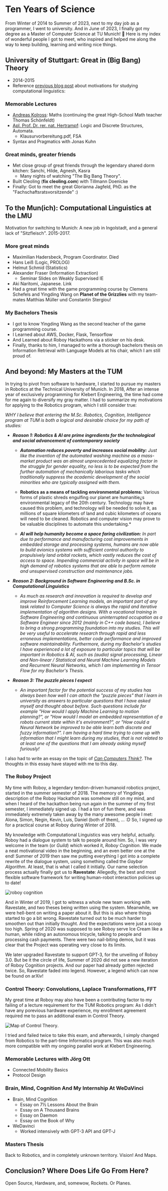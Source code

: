Ten Years of Science
====================

From Winter of 2014 to Summer of 2023, next to my day job as a programmer, I went to university. And in June of 2023, I finally got my degree as a Master of Computer Science at TU Munich! 🍻 Here is my index of wonderful people I got to meet, who inspired and helped me along the way to keep building, learning and writing nice things.

University of Stuttgart: Great in (Big Bang) Theory
----------------------------------------------------------

* 2014-2015
* Reference [previous blog post](../3_nlp/en.md) about motivations for studying computational linguistics:

### Memorable Lectures

* [Andreas Kolross](https://www.igt.uni-stuttgart.de/team/Kollross/): Maths (continuing the great High-School Math teacher Thomas Schönfeldt)
* [Apl. Prof. Dr. rer. nat. Hertrampf](https://www.f05.uni-stuttgart.de/fakultaet/personen/Hertrampf-00001/): Logic and Discrete Structures, Automata.
  * Klausurvorbereitung.pdf, FSA
* Syntax and Pragmatics with Jonas Kuhn

### Great minds, greater friends

* Met close group of great friends through the legendary shared dorm kitchen: Sanchi, Hilde, Agnesh, Kasra
  * Many nights of watching "The Big Bang Theory".
* Built Cleoling (**fix cleoling.com**) with Tillmann Doenicke
* Finally: Got to meet the great Glorianna Jagfeld, PhD. as the "Fachschaftsratsvorsitzende" :)

To the Mun(ich): Computational Linguistics at the LMU
-----------------------------------------------------

Motivation for switching to Munich: A new job in Ingolstadt, and a general lack of "Sitzfleisch". 2015-2017.

### More great minds

* Maximilian Hadersbeck, Program Coordinator. Died
* Hans Leiß (Logic, PROLOG)
* Helmut Schmid (Statistics)
* Alexander Fraser (Information Extraction)
  * Seminar Slides on Weakly Supervised IE
* Aki Naritomi, Japanese. Link 
* Had a great time with the game programming course by Clemens Schefels and Yingding Wang on **Planet of the Grizzlies** with my team-mates Matthias Müller und Constantin Stergiou!

### My Bachelors Thesis

* I got to know Yingding Wang as the second teacher of the game programming course.
* I Learned about AWS, Docker, Flask, Tensorflow
* And Learned about Roboy Hackathons via a sticker on his desk.
* Finally, thanks to him, I managed to write a thorough bachelors thesis on Information Retrieval with Language Models at his chair, which I am still proud of.

And beyond: My Masters at the TUM
---------------------------------

In trying to pivot from software to hardware, I started to pursue my masters in Robotics at the Technical University of Munich.
In 2018, After an intense year of exclusively programming for Klebert Engineering, the time had come for me again to diversify my gray matter.
I had to summarize my motivations for applying to the Robotics program, which I still consider true:

*WHY I believe that entering the M.Sc. Robotics, Cognition, Intelligence program at TUM is both a logical and desirable choice for my path
of studies:*

* ***Reason 1: Robotics & AI are prime ingredients for the technological and social advancement of contemporary society***

  * ***Automation reduces poverty and increases social mobility:** Just like the invention of the automated washing machine as a mass-market
product was an almost unprecedented equalizing factor in the struggle for gender equality, no less is to be expected from the further 
automation of mechanically laborious tasks which traditionally suppress the academic development of the social minorities who are typically
assigned with them.*

  * **Robotics as a means of tackling environmental problems:** Various forms of plastic shreds engulfing our planet are humanitie¿s
environmental legacy of the 20th century. Technology may have caused this problem, and technology will be needed to solve it, as millions
of square kilometers of land and cubic kilometers of oceans will need to be cleaned. Robotics and computer vision may prove to be 
valuable disciplines to automate this undertaking.*

  * ***AI will help humanity become a space faring civilization:** In part due to performance and manufacturing cost improvements in embedded
storage and processing systems, humans are now able to build avionics systems with sufficient control authority to propulsively land orbital
rockets, which vastly reduces the cost of access to space. Impending commercial activity in space will be in high demand of robotics 
systems that are able to perform remote and unsupervised construction and maintenance jobs.*

* ***Reason 2: Background in Software Engineering and B.Sc. in Computational Linguistics***

  * *As much as research and innovation is required to develop and improve Reinforcement Learning models, an important part of any task 
related to Computer Science is always the rapid and iterative implementation of algorithm designs. With a vocational training in Software 
Engineering and continuous uninterrupted occupation as a Software Engineer since 2012 (mainly in C++ code bases), I believe to bring a 
strong programming foundation into my studies. This will be very useful to accelerate research through rapid and less erroneous 
implementations, better code performance and improved software maintainability.
Furthermore, during my Bachelor's studies I have experienced a lot of exposure to particular topics that will be important in Robotics & AI,
such as (audio) signal processing, Linear and Non-linear / Statistical and Neural Machine Learning Models and Recurrent Neural 
Networks, which I am implementing in Tensor Flow for my Bachelor's Thesis.*

* ***Reason 3: The puzzle pieces I expect***

  * *An important factor for the potential success of my studies has always been how well I can attach the "puzzle pieces" that I learn in
university as answers to particular questions that I have asked myself and thought about before. Such questions include for example "How
would I apply Machine Learning to motion planning?", or "How would I model an embedded representation of a robots current state within
it's environment?", or "How could a Neural Network be improved to be able learn both discrete and fuzzy information?".
I am having a hard time trying to come up with information that I might learn during my studies, that is not related to at least one of the 
questions that I am already asking myself furiously!*

I also had to write an essay on the topic of [*Can Computers Think?*](../6_compthought/thought.md). The thoughts in this essay have stayed with me to this day.

### The Roboy Project

My time with Roboy, a legendary tendon-driven humanoid robotics project, started in the summer semester of 2018.
The memory of Yingdings description of the Roboy Hackathon was somehow still on my mind, and when I heard
of the hackathon being run again in the summer of my first semester, I immediately signed up. I had a ton
of fun there, and was immediately extremely taken away by the many awesome people I met: Alona, Simon, Negin,
Kevin, Luis, Daniel (both of them), ... :D So, I signed up for a practical course at Roboy during
Winter of 2018.

My knowledge with Computational Linguistics was very helpful, actually. Roboy had a dialogue system
to talk to people around him. So, I was very welcome in the team (or *Guild*) which worked it,
*Roboy Cognition*. We made a neat motivational video in the beginning, and an even better one at the end!
Summer of 2019 then saw me putting everything I got into a complete rewrite of the dialogue system,
using something called the *Gaybar Algorithm*. At least, that is what I called it initially.
Our name selection process actually finally got us to **Ravestate**: Allegedly, the best and most flexible software
framework for writing human-robot interaction policies up to date!

![roboy cognition](roboy-cognition.jpg)

And in Winter of 2019, I got to witness a whole new team working with Ravestate, and two theses being written
using the system. Meanwhile, we were hell-bent on writing a paper about it. But this is also
where things started to go a bit wrong. Ravestate turned out to be much harder to smoothen out than
initially thought. And the expectations were just a scoop too high. Spring of 2020 was supposed to see
Roboy serve Ice Cream like a human, while riding an autonomous tricycle, talking to people and processing
cash payments. There were two nail-biting demos, but it was clear that the Project was operating
very close to its limits.

We later upgraded Ravestate to support GPT-3, for the unveiling of Roboy 3.0. But be it the circle of life,
Summer of 2020 did not see a new iteration of Roboy Cognition projects. And our paper had already gotten 
rejected twice. So, Ravestate faded into legend. However, a legend which can now be found on arXiv!

### Control Theory: Convolutions, Laplace Transformations, FFT

My great time at Roboy may also have been a contributing factor to my failing of a lecture requirement
for the TUM Robotics program: As I didn't have any porevious hardware experience, my enrollment agreement
required me to pass an additional exam in Control Theory.

![Map of Control Theory](https://camo.githubusercontent.com/c0d2433107a617de7f7a6d7f43d0c84caf8a256393c5339708bb1bd8e3bf5bed/68747470733a2f2f737461746963312e73717561726573706163652e636f6d2f7374617469632f3562326437363532356366643739306334613231383039332f742f3566333834356162333338346232333337633332313462392f313539373532333338323332352f436f6e74726f6c5f4d61705f766572342e706e67).

I tried and failed twice to take this exam, and afterwards, I simply changed from Robotics to the
part-time Informatics program. This was also much more compatible with my ongoing parallel work
at Klebert Engineering.

### Memorable Lectures with Jörg Ott

* Connected Mobility Basics
* Protocol Design

### Brain, Mind, Cognition And My Internship At WeDaVinci

* Brain, Mind Cognition
  * Essay on 7½ Lessons About the Brain
  * Essay on A Thousand Brains
  * Essay on Daemon
  * Essay on the Book of Why
* WeDavinci
  * Worked intensively with GPT-3 API and GPT-J

### Masters Thesis

Back to Robotics, and in completely unknown territory. Vision! And Maps.

Conclusion? Where Does Life Go From Here?
-----------------------------------------

Open Source, Hardware, and, somewow, Rockets. Or Planes.
